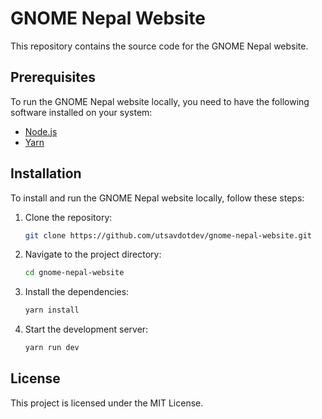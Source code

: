 # GNOME Nepal Website

This repository contains the source code for the GNOME Nepal website.

## Prerequisites

To run the GNOME Nepal website locally, you need to have the following software installed on your system:

- [Node.js](https://nodejs.org/)
- [Yarn](https://yarnpkg.com/)

## Installation

To install and run the GNOME Nepal website locally, follow these steps:

1. Clone the repository:

    ```bash
    git clone https://github.com/utsavdotdev/gnome-nepal-website.git
    ```

2. Navigate to the project directory:

    ```bash
    cd gnome-nepal-website
    ```

3. Install the dependencies:

    ```bash
    yarn install
    ```

4. Start the development server:

    ```bash
    yarn run dev
    ```

## License

This project is licensed under the MIT License.
